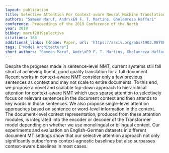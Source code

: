 ```yaml
---
layout: publication
title: Selective Attention For Context-aware Neural Machine Translation
authors: "Sameen Maruf, Andr\xE9 F. T. Martins, Gholamreza Haffari"
conference: Proceedings of the 2019 Conference of the North
year: 2019
bibkey: maruf2019selective
citations: 168
additional_links: [{name: Paper, url: 'https://arxiv.org/abs/1903.08788'}]
tags: ["Model Architecture"]
short_authors: "Sameen Maruf, Andr\xE9 F. T. Martins, Gholamreza Haffari"
---
```

Despite the progress made in sentence-level NMT, current systems still fall
short at achieving fluent, good quality translation for a full document. Recent
works in context-aware NMT consider only a few previous sentences as context
and may not scale to entire documents. To this end, we propose a novel and
scalable top-down approach to hierarchical attention for context-aware NMT
which uses sparse attention to selectively focus on relevant sentences in the
document context and then attends to key words in those sentences. We also
propose single-level attention approaches based on sentence or word-level
information in the context. The document-level context representation, produced
from these attention modules, is integrated into the encoder or decoder of the
Transformer model depending on whether we use monolingual or bilingual context.
Our experiments and evaluation on English-German datasets in different document
MT settings show that our selective attention approach not only significantly
outperforms context-agnostic baselines but also surpasses context-aware
baselines in most cases.